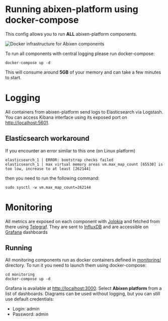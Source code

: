 # Running abixen-platform using docker-compose
This config allows you to run **ALL** abixen-platform components.

![Docker infrastructure for Abixen components](../documentation-image/abixen-docker-infra.png "Docker infrastructure for Abixen components")

To run all components with central logging please run docker-compose:

```
docker-compose up -d
```

This will consume around **5GB** of your memory and can take a few minutes to start.

# Logging
All containers from abixen-platform send logs to Elasticsearch via Logstash.
You can access Kibana interface using its exposed port on [http://localhost:5601](http://localhost:5601).


## Elasticsearch workaround
If you encounter an error similar to this one (on Linux platform)

```
elasticsearch_1 | ERROR: bootstrap checks failed
elasticsearch_1 | max virtual memory areas vm.max_map_count [65530] is too low, increase to at least [262144]
```

then you need to run the following command:

```
sudo sysctl -w vm.max_map_count=262144
```

# Monitoring
All metrics are exposed on each component with [Jolokia](http://jolokia.org) and fetched from there using [Telegraf](https://influxdata.com/telegraf-correlate-log-metrics-data-performance-bottlenecks/). They are sent to [InfluxDB](https://influxdata.com/) and are accessible on [Grafana](https://grafana.net) dashboards

## Running
All monitoring components run as docker containers defined in [monitoring/](monitoring/) directory.
To run it you need to launch them using docker-compose:

```
cd monitoring
docker-compose up -d
```

Grafana is available at [http://localhost:3000](http://localhost:3000). Select **Abixen platform** from a list of dashboards. Diagrams can be used without logging, but you can still use default credentials:

  * Login: admin
  * Password: admin


